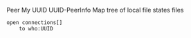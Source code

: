 Peer
	My UUID
	UUID-PeerInfo Map
	tree of local file states
		files
		
	open connections[]
		to who:UUID
